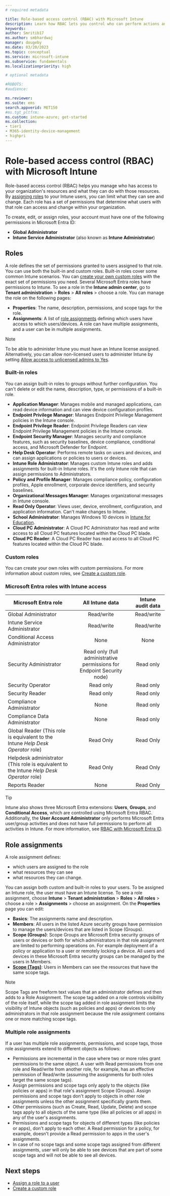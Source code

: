 ```yaml
---
# required metadata

title: Role-based access control (RBAC) with Microsoft Intune
description: Learn how RBAC lets you control who can perform actions and make changes in Microsoft Intune.
keywords:
author: Smritib17
ms.author: smbhardwaj
manager: dougeby
ms.date: 03/20/2023
ms.topic: conceptual
ms.service: microsoft-intune
ms.subservice: fundamentals
ms.localizationpriority: high

# optional metadata

#ROBOTS:
#audience:

ms.reviewer:
ms.suite: ems
search.appverid: MET150
#ms.tgt_pltfrm:
ms.custom: intune-azure; get-started
ms.collection:
- tier1
- M365-identity-device-management
- highpri
---
```


# Role-based access control (RBAC) with Microsoft Intune

Role-based access control (RBAC) helps you manage who has access to your organization's resources and what they can do with those resources.  By [assigning roles](assign-role.md) to your Intune users, you can limit what they can see and change. Each role has a set of permissions that determine what users with that role can access and change within your organization.

To create, edit, or assign roles, your account must have one of the following permissions in Microsoft Entra ID:
- **Global Administrator**
- **Intune Service Administrator** (also known as **Intune Administrator**)

## Roles
A role defines the set of permissions granted to users assigned to that role.
You can use both the built-in and custom roles. Built-in roles cover some common Intune scenarios. You can [create your own custom roles](create-custom-role.md) with the exact set of permissions you need. Several Microsoft Entra roles have permissions to Intune.
To see a role in the **Intune admin center**, go to **Tenant administration** > **Roles** > **All roles** > choose a role. You can manage the role on the following pages:

- **Properties**: The name, description, permissions, and scope tags for the role. 
- **Assignments**: A list of [role assignments](assign-role.md) defining which users have access to which users/devices. A role can have multiple assignments, and a user can be in multiple assignments.

> [!NOTE]
> To be able to administer Intune you must have an Intune license assigned. Alternatively, you can allow non-licensed users to administer Intune by setting [Allow access to unlicensed admins to Yes](unlicensed-admins.md).

### Built-in roles
You can assign built-in roles to groups without further configuration. You can't delete or edit the name, description, type, or permissions of a built-in role.

- **Application Manager**: Manages mobile and managed applications, can read device information and can view device configuration profiles.
- **Endpoint Privilege Manager**: Manages Endpoint Privilege Management policies in the Intune console.
- **Endpoint Privilege Reader**: Endpoint Privilege Readers can view Endpoint Privilege Management policies in the Intune console.
- **Endpoint Security Manager**: Manages security and compliance features, such as security baselines, device compliance, conditional access, and Microsoft Defender for Endpoint.
- **Help Desk Operator**: Performs remote tasks on users and devices, and can assign applications or policies to users or devices.
- **Intune Role Administrator**: Manages custom Intune roles and adds assignments for built-in Intune roles. It's the only Intune role that can assign permissions to Administrators.
- **Policy and Profile Manager**: Manages compliance policy, configuration profiles, Apple enrollment, corporate device identifiers, and security baselines.
- **Organizational Messages Manager**: Manages organizational messages in Intune console.
- **Read Only Operator**: Views user, device, enrollment, configuration, and application information. Can't make changes to Intune.
- **School Administrator**: Manages Windows 10 devices in [Intune for Education](introduction-intune-education.md).
- **Cloud PC Administrator**: A Cloud PC Administrator has read and write access to all Cloud PC features located within the Cloud PC blade.
- **Cloud PC Reader**: A Cloud PC Reader has read access to all Cloud PC features located within the Cloud PC blade.

### Custom roles
You can create your own roles with custom permissions. For more information about custom roles, see [Create a custom role](create-custom-role.md).

<a name='azure-active-directory-roles-with-intune-access'></a>

### Microsoft Entra roles with Intune access
| Microsoft Entra role | All Intune data | Intune audit data |
| --- | :---: | :---: |
| Global Administrator | Read/write | Read/write |
| Intune Service Administrator | Read/write | Read/write |
| Conditional Access Administrator | None | None |
| Security Administrator | Read only (full administrative permissions for Endpoint Security node) | Read only |
| Security Operator | Read only | Read only |
| Security Reader | Read only | Read only |
| Compliance Administrator | None | Read only |
| Compliance Data Administrator | None | Read only |
| Global Reader (This role is equivalent to the Intune *Help Desk Operator* role) | Read Only | Read Only |
| Helpdesk administrator (This role is equivalent to the Intune *Help Desk Operator* role) | Read Only | Read Only |
| Reports Reader | None | Read Only|

> [!TIP]
> Intune also shows three Microsoft Entra extensions: **Users**, **Groups**, and **Conditional Access**, which are controlled using Microsoft Entra RBAC. Additionally, the **User Account Administrator** only performs Microsoft Entra user/group activities and does not have full permissions to perform all activities in Intune. For more information, see [RBAC with Microsoft Entra ID](/azure/active-directory/active-directory-assign-admin-roles).

## Role assignments
A role assignment defines:

- which users are assigned to the role
- what resources they can see
- what resources they can change.

You can assign both custom and built-in roles to your users. To be assigned an Intune role, the user must have an Intune license.
To see a role assignment, choose **Intune** > **Tenant administration** > **Roles** > **All roles** > choose a role > **Assignments** > choose an assignment. On the **Properties** page you can edit:

- **Basics**: The assignments name and description.
- **Members**: All users in the listed Azure security groups have permission to manage the users/devices that are listed in Scope (Groups).
- **Scope (Groups)**: Scope Groups are Microsoft Entra security groups of users or devices or both for which administrators in that role assignment are limited to performing operations on. For example deployment of a policy or application to a user or remotely locking a device. All users and devices in these Microsoft Entra security groups can be managed by the users in Members.
- **[Scope (Tags)](scope-tags.md)**: Users in Members can see the resources that have the same scope tags.

> [!NOTE]
> Scope Tags are freeform text values that an administrator defines and then adds to a Role Assignment. The scope tag added on a role controls visibility of the role itself, while the scope tag added in role assignment limits the visibility of Intune objects (such as policies and apps) or devices to only administrators in that role assignment because the role assignment contains one or more matching scope tags.

### Multiple role assignments
If a user has multiple role assignments, permissions, and scope tags, those role assignments extend to different objects as follows:

- Permissions are incremental in the case where two or more roles grant permissions to the same object. A user with Read permissions from one role and Read/write from another role, for example, has an effective permission of Read/write (assuming the assignments for both roles target the same scope tags).
- Assign permissions and scope tags only apply to the objects (like policies or apps) in that role's assignment Scope (Groups). Assign permissions and scope tags don't apply to objects in other role assignments unless the other assignment specifically grants them.
- Other permissions (such as Create, Read, Update, Delete) and scope tags apply to all objects of the same type (like all policies or all apps) in any of the user's assignments.
- Permissions and scope tags for objects of different types (like policies or apps), don't apply to each other. A Read permission for a policy, for example, doesn't provide a Read permission to apps in the user's assignments.
- In case of no scope tags and some scope tags assigned from different assignments, user will only be able to see devices that are part of some scope tags and will not be able to see all devices. 

## Next steps
- [Assign a role to a user](assign-role.md)
- [Create a custom role](create-custom-role.md)

